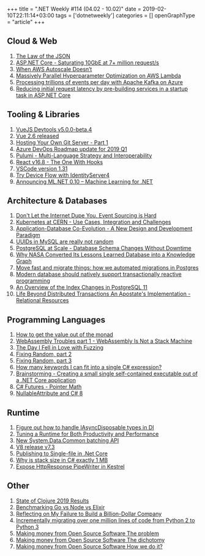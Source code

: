 +++
title = ".NET Weekly #114 (04.02 - 10.02)"
date = 2019-02-10T22:11:14+03:00
tags = ['dotnetweekly']
categories = []
openGraphType = "article"
+++

## Cloud & Web

1. [The Law of the JSON](https://odetocode.com/blogs/scott/archive/2019/02/04/the-law-of-the-json.aspx)
1. [ASP.NET Core - Saturating 10GbE at 7+ million request/s](https://www.ageofascent.com/2019/02/04/asp-net-core-saturating-10gbe-at-7-million-requests-per-second/)
1. [When AWS Autoscale Doesn’t](https://segment.com/blog/when-aws-autoscale-doesn-t/)
1. [Massively Parallel Hyperparameter Optimization on AWS Lambda](https://medium.com/@hichaelmart/massively-parallel-hyperparameter-optimization-on-aws-lambda-a7a24b1970c8)
1. [Processing trillions of events per day with Apache Kafka on Azure](https://azure.microsoft.com/en-gb/blog/processing-trillions-of-events-per-day-with-apache-kafka-on-azure/)
1. [Reducing initial request latency by pre-building services in a startup task in ASP.NET Core](https://andrewlock.net/reducing-latency-by-pre-building-singletons-in-asp-net-core/)

<!--more-->

## Tooling & Libraries

1. [VueJS Devtools v5.0.0-beta.4](https://github.com/vuejs/vue-devtools/releases/tag/v5.0.0-beta.4)
1. [Vue 2.6 released](https://medium.com/the-vue-point/vue-2-6-released-66aa6c8e785e)
1. [Hosting Your Own Git Server - Part 1](https://ryjo.codes/articles/hosting-your-own-git-server-part-1.html)
1. [Azure DevOps Roadmap update for 2019 Q1](https://blogs.msdn.microsoft.com/devops/2019/02/01/azure-devops-roadmap-update-for-2019-q1/)
1. [Pulumi - Multi-Language Strategy and Interoperability](https://github.com/pulumi/pulumi/issues/2430)
1. [React v16.8 - The One With Hooks](https://reactjs.org/blog/2019/02/06/react-v16.8.0.html)
1. [VSCode version 1.31](https://code.visualstudio.com/updates/v1_31)
1. [Try Device Flow with IdentityServer4](https://leastprivilege.com/2019/02/08/try-device-flow-with-identityserver4/)
1. [Announcing ML.NET 0.10 – Machine Learning for .NET](https://blogs.msdn.microsoft.com/dotnet/2019/02/07/announcing-ml-net-0-10-machine-learning-for-net/)

## Architecture & Databases

1. [Don't Let the Internet Dupe You, Event Sourcing is Hard](https://chriskiehl.com/article/event-sourcing-is-hard)
1. [Kubernetes at CERN - Use Cases, Integration and Challenges](https://speakerdeck.com/rochaporto/kubernetes-at-cern-use-cases-integration-and-challenges)
1. [Application-Database Co-Evolution - A New Design and Development Paradigm](http://michaelbrodie.com/wp-content/uploads/2015/04/Co-evolution-NEDB17.pdf)
1. [UUIDs in MySQL are really not random](https://blog.waleson.com/2019/02/uuids-in-mysql-are-really-not-random.html)
1. [PostgreSQL at Scale - Database Schema Changes Without Downtime](https://medium.com/braintree-product-technology/postgresql-at-scale-database-schema-changes-without-downtime-20d3749ed680)
1. [Why NASA Converted Its Lessons Learned Database into a Knowledge Graph](https://blog.nuclino.com/why-nasa-converted-its-lessons-learned-database-into-a-knowledge-graph)
1. [Move fast and migrate things: how we automated migrations in Postgres](https://benchling.engineering/move-fast-and-migrate-things-how-we-automated-migrations-in-postgres-d60aba0fc3d4)
1. [Modern database should natively support transactionally reactive programming](https://blog.nezaboodka.com/post/2019/593-modern-database-should-natively-support-transactionally-reactive-programming)
1. [An Overview of the Index Changes in PostgreSQL 11](https://severalnines.com/blog/overview-index-changes-postgresql-11)
1. [Life Beyond Distributed Transactions An Apostate's Implementation - Relational Resources](https://jimmybogard.com/life-beyond-distributed-transactions-an-apostates-implementation-relational-resources)

## Programming Languages

1. [How to get the value out of the monad](http://blog.ploeh.dk/2019/02/04/how-to-get-the-value-out-of-the-monad/)
1. [WebAssembly Troubles part 1 - WebAssembly Is Not a Stack Machine](http://troubles.md/posts/wasm-is-not-a-stack-machine/)
1. [The Day I Fell in Love with Fuzzing](https://nullprogram.com/blog/2019/01/25/)
1. [Fixing Random, part 2](https://ericlippert.com/2019/02/04/fixing-random-part-2/)
1. [Fixing Random, part 3](https://ericlippert.com/2019/02/07/fixing-random-part-3/)
1. [How many keywords I can fit into a single C# expression?](https://www.tabsoverspaces.com/233768-how-many-keywords-i-can-fit-into-a-single-csharp-expression)
1. [Brainstorming - Creating a small single self-contained executable out of a .NET Core application](https://www.hanselman.com/blog/BrainstormingCreatingASmallSingleSelfcontainedExecutableOutOfANETCoreApplication.aspx)
1. [C# Futures - Pointer Math](https://www.infoq.com/news/2019/02/csharp-pointer-math)
1. [NullableAttribute and C# 8](https://codeblog.jonskeet.uk/2019/02/10/nullableattribute-and-c-8/)

## Runtime

1. [Figure out how to handle IAsyncDisposable types in DI](https://github.com/aspnet/Extensions/issues/426)
1. [Tuning a Runtime for Both Productivity and Performance](https://fosdem.org/2019/schedule/event/dotnet_runtime_tuning/)
1. [New System.Data.Common batching API](https://github.com/dotnet/corefx/issues/35135)
1. [V8 release v7.3](https://v8.dev/blog/v8-release-73)
1. [Publishing to Single-file in .Net Core](https://github.com/dotnet/designs/pull/52)
1. [Why is stack size in C# exactly 1 MB](https://stackoverflow.com/questions/28656872/why-is-stack-size-in-c-sharp-exactly-1-mb/28658130#28658130)
1. [Expose HttpResponse PipeWriter in Kestrel](https://github.com/aspnet/AspNetCore/commit/35b99e44cef7a4ca9bb2775bef36159532e32b21)

## Other

1. [State of Clojure 2019 Results](https://clojure.org/news/2019/02/04/state-of-clojure-2019)
1. [Benchmarking Go vs Node vs Elixir](https://stressgrid.com/blog/benchmarking_go_vs_node_vs_elixir/)
1. [Reflecting on My Failure to Build a Billion-Dollar Company](https://medium.com/@shl/reflecting-on-my-failure-to-build-a-billion-dollar-company-b0c31d7db0e7)
1. [Incrementally migrating over one million lines of code from Python 2 to Python 3](https://blogs.dropbox.com/tech/2019/02/incrementally-migrating-over-one-million-lines-of-code-from-python-2-to-python-3/)
1. [Making money from Open Source Software The problem](https://ayende.com/blog/186113-A/making-money-from-open-source-software-the-problem)
1. [Making money from Open Source Software The dichotomy](https://ayende.com/blog/186146-A/making-money-from-open-source-software-the-dichotomy)
1. [Making money from Open Source Software How we do it?](https://ayende.com/blog/186147-A/making-money-from-open-source-software-how-we-do-it)
